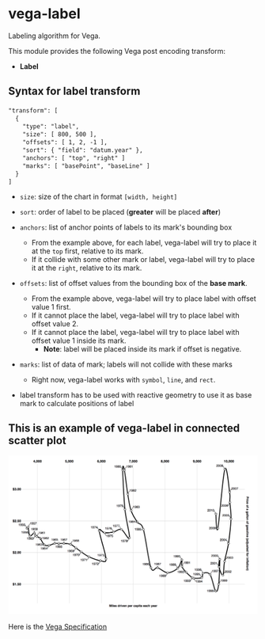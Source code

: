 # vega-label

Labeling algorithm for Vega.

This module provides the following Vega post encoding transform:

- **Label**

## Syntax for label transform

```
"transform": [
  {
    "type": "label",
    "size": [ 800, 500 ],
    "offsets": [ 1, 2, -1 ],
    "sort": { "field": "datum.year" },
    "anchors": [ "top", "right" ]
    "marks": [ "basePoint", "baseLine" ]
  }
]
```

- `size`: size of the chart in format `[width, height]`

- `sort`: order of label to be placed (**greater** will be placed **after**)

- `anchors`: list of anchor points of labels to its mark's bounding box
  - From the example above, for each label, vega-label will try to place it at the `top` first, relative to its mark.
  - If it collide with some other mark or label, vega-label will try to place it at the `right`, relative to its mark.

- `offsets`: list of offset values from the bounding box of the **base mark**.
  - From the example above, vega-label will try to place label with offset value 1 first.
  - If it cannot place the label, vega-label will try to place label with offset value 2.
  - If it cannot place the label, vega-label will try to place label with offset value 1 inside its mark.
    - **Note**: label will be placed inside its mark if offset is negative.

- `marks`: list of data of mark; labels will not collide with these marks
  - Right now, vega-label works with `symbol`, `line`, and `rect`.

- label transform has to be used with reactive geometry to use it as base mark to calculate positions of label


## This is an example of vega-label in connected scatter plot

![example](pics/label_connected_scatter.png)

Here is the [Vega Specification](./spec/label_connected_scatter.vg.json)

